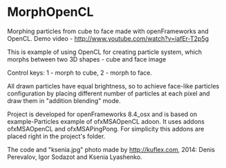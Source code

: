 MorphOpenCL
===========
Morphing particles from cube to face made with openFrameworks and OpenCL.
Demo video - http://www.youtube.com/watch?v=iafEr-T2p5g

This is example of using OpenCL for creating particle system,
which morphs between two 3D shapes - cube and face image

Control keys: 1 - morph to cube, 2 - morph to face.

All drawn particles have equal brightness, so to achieve face-like
particles configuration by placing different number of particles
at each pixel and draw them in "addition blending" mode.

Project is developed for openFrameworks 8.4_osx and is based
on example-Particles example of ofxMSAOpenCL adoon.
It uses addons ofxMSAOpenCL and ofxMSAPingPong.
For simplicity this addons are placed right in the project's folder.

The code and "ksenia.jpg" photo made by http://kuflex.com, 2014:
Denis Perevalov, Igor Sodazot and Ksenia Lyashenko.